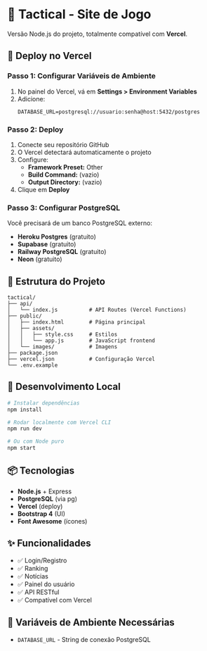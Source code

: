 # 🎯 Tactical - Site de Jogo

Versão Node.js do projeto, totalmente compatível com **Vercel**.

## 🚀 Deploy no Vercel

### Passo 1: Configurar Variáveis de Ambiente

1. No painel do Vercel, vá em **Settings > Environment Variables**
2. Adicione:
   ```
   DATABASE_URL=postgresql://usuario:senha@host:5432/postgres
   ```

### Passo 2: Deploy

1. Conecte seu repositório GitHub
2. O Vercel detectará automaticamente o projeto
3. Configure:
   - **Framework Preset:** Other
   - **Build Command:** (vazio)
   - **Output Directory:** (vazio)
4. Clique em **Deploy**

### Passo 3: Configurar PostgreSQL

Você precisará de um banco PostgreSQL externo:
- **Heroku Postgres** (gratuito)
- **Supabase** (gratuito)
- **Railway PostgreSQL** (gratuito)
- **Neon** (gratuito)

## 📁 Estrutura do Projeto

```
tactical/
├── api/
│   └── index.js          # API Routes (Vercel Functions)
├── public/
│   ├── index.html        # Página principal
│   ├── assets/
│   │   ├── style.css     # Estilos
│   │   └── app.js        # JavaScript frontend
│   └── images/           # Imagens
├── package.json
├── vercel.json           # Configuração Vercel
└── .env.example
```

## 🔧 Desenvolvimento Local

```bash
# Instalar dependências
npm install

# Rodar localmente com Vercel CLI
npm run dev

# Ou com Node puro
npm start
```

## 📦 Tecnologias

- **Node.js** + Express
- **PostgreSQL** (via pg)
- **Vercel** (deploy)
- **Bootstrap 4** (UI)
- **Font Awesome** (ícones)

## ✨ Funcionalidades

- ✅ Login/Registro
- ✅ Ranking
- ✅ Notícias
- ✅ Painel do usuário
- ✅ API RESTful
- ✅ Compatível com Vercel

## 🔐 Variáveis de Ambiente Necessárias

- `DATABASE_URL` - String de conexão PostgreSQL

